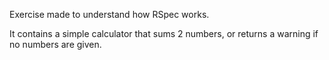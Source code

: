 Exercise made to understand how RSpec works.

It contains a simple calculator that sums 2 numbers, or returns a warning if 
no numbers are given.